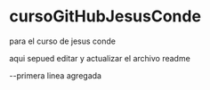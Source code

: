 cursoGitHubJesusConde
=====================

para el curso de jesus conde

aqui sepued editar y actualizar el archivo readme

--primera linea agregada
